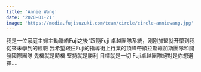 ```yaml
---
title: 'Annie Wang'
date: '2020-01-21'
image: 'https://media.fujisuzuki.com/team/circle/circle-anniewang.jpg'
---
```

我是一位家庭主婦主動聯絡Fuji之後“跟隨Fuji 卓越團隊系統，刚刚加盟就开學到我從來未學到的經驗
我希望跟住Fuji的指導衝上行業的頂峰帶領拉斯維加斯團隊和開發國際團隊
先機就是時機
堅持就是勝利
目標就是一切
Fuji卓越團隊絕對是你想選擇....